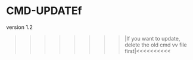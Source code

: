 # CMD-UPDATEf
version 1.2

>>>>>>>>|If you want to update, delete the old cmd vv file first|<<<<<<<<<<
